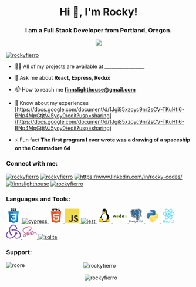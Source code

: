 <h1 align="center">Hi 👋, I'm Rocky!</h1>
<h3 align="center">I am a Full Stack Developer from Portland, Oregon.</h3>
<div align="center">
   <img src ="https://i.imgur.com/Ha9VwH2.gif" style="width: 100px"/>
</div>

<p align="left"> <a href="https://github.com/ryo-ma/github-profile-trophy"><img src="https://github-profile-trophy.vercel.app/?username=rockyfierro" alt="rockyfierro" /></a> </p>


- 👨‍💻 All of my projects are available at _________________

- 💬 Ask me about **React, Express, Redux**

- 📫 How to reach me **finnslighthouse@gmail.com**

- 📄 Know about my experiences [https://docs.google.com/document/d/1Jgi85xzoyc9nr2sCV-TKuHtl6-BNp4MpGtjtVJ5yoy0/edit?usp=sharing](https://docs.google.com/document/d/1Jgi85xzoyc9nr2sCV-TKuHtl6-BNp4MpGtjtVJ5yoy0/edit?usp=sharing)

- ⚡ Fun fact **The first program I ever wrote was a drawing of a spaceship on the Commadore 64**

<h3 align="left">Connect with me:</h3>
<span align="left">
<a href="https://codepen.io/rockyfierro" target="blank"><img align="center" src="https://raw.githubusercontent.com/rahuldkjain/github-profile-readme-generator/master/src/images/icons/Social/codepen.svg" alt="rockyfierro" height="30" width="40" /></a>
<a href="https://dev.to/rockyfierro" target="blank"><img align="center" src="https://raw.githubusercontent.com/rahuldkjain/github-profile-readme-generator/master/src/images/icons/Social/devto.svg" alt="rockyfierro" height="30" width="40" /></a>
<a href="https://linkedin.com/in/https://www.linkedin.com/in/rocky-codes/" target="blank"><img align="center" src="https://raw.githubusercontent.com/rahuldkjain/github-profile-readme-generator/master/src/images/icons/Social/linked-in-alt.svg" alt="https://www.linkedin.com/in/rocky-codes/" height="30" width="40" /></a>
<a href="https://www.hackerrank.com/finnslighthouse" target="blank"><img align="center" src="https://raw.githubusercontent.com/rahuldkjain/github-profile-readme-generator/master/src/images/icons/Social/hackerrank.svg" alt="finnslighthouse" height="30" width="40" /></a>
<a href="https://www.leetcode.com/rockyfierro" target="blank"><img align="center" src="https://raw.githubusercontent.com/rahuldkjain/github-profile-readme-generator/master/src/images/icons/Social/leet-code.svg" alt="rockyfierro" height="30" width="40" /></a>
</span>

<h3 align="left">Languages and Tools:</h3>
<p align="left"> <a href="https://www.w3schools.com/css/" target="_blank" rel="noreferrer"> <img src="https://raw.githubusercontent.com/devicons/devicon/master/icons/css3/css3-original-wordmark.svg" alt="css3" width="40" height="40"/> </a> <a href="https://www.cypress.io" target="_blank" rel="noreferrer"> <img src="https://raw.githubusercontent.com/simple-icons/simple-icons/6e46ec1fc23b60c8fd0d2f2ff46db82e16dbd75f/icons/cypress.svg" alt="cypress" width="40" height="40"/> </a> <a href="https://www.w3.org/html/" target="_blank" rel="noreferrer"> <img src="https://raw.githubusercontent.com/devicons/devicon/master/icons/html5/html5-original-wordmark.svg" alt="html5" width="40" height="40"/> </a> <a href="https://developer.mozilla.org/en-US/docs/Web/JavaScript" target="_blank" rel="noreferrer"> <img src="https://raw.githubusercontent.com/devicons/devicon/master/icons/javascript/javascript-original.svg" alt="javascript" width="40" height="40"/> </a> <a href="https://jestjs.io" target="_blank" rel="noreferrer"> <img src="https://www.vectorlogo.zone/logos/jestjsio/jestjsio-icon.svg" alt="jest" width="40" height="40"/> </a> <a href="https://www.linux.org/" target="_blank" rel="noreferrer"> <img src="https://raw.githubusercontent.com/devicons/devicon/master/icons/linux/linux-original.svg" alt="linux" width="40" height="40"/> </a> <a href="https://nodejs.org" target="_blank" rel="noreferrer"> <img src="https://raw.githubusercontent.com/devicons/devicon/master/icons/nodejs/nodejs-original-wordmark.svg" alt="nodejs" width="40" height="40"/> </a> <a href="https://www.postgresql.org" target="_blank" rel="noreferrer"> <img src="https://raw.githubusercontent.com/devicons/devicon/master/icons/postgresql/postgresql-original-wordmark.svg" alt="postgresql" width="40" height="40"/> </a> <a href="https://www.python.org" target="_blank" rel="noreferrer"> <img src="https://raw.githubusercontent.com/devicons/devicon/master/icons/python/python-original.svg" alt="python" width="40" height="40"/> </a> <a href="https://reactjs.org/" target="_blank" rel="noreferrer"> <img src="https://raw.githubusercontent.com/devicons/devicon/master/icons/react/react-original-wordmark.svg" alt="react" width="40" height="40"/> </a> <a href="https://redux.js.org" target="_blank" rel="noreferrer"> <img src="https://raw.githubusercontent.com/devicons/devicon/master/icons/redux/redux-original.svg" alt="redux" width="40" height="40"/> </a> <a href="https://sass-lang.com" target="_blank" rel="noreferrer"> <img src="https://raw.githubusercontent.com/devicons/devicon/master/icons/sass/sass-original.svg" alt="sass" width="40" height="40"/> </a> <a href="https://www.sqlite.org/" target="_blank" rel="noreferrer"> <img src="https://www.vectorlogo.zone/logos/sqlite/sqlite-icon.svg" alt="sqlite" width="40" height="40"/> </a> </p>

<h3 align="left">Support:</h3>
<a href="https://ko-fi.com/rcore"> <img align="left" src="https://cdn.ko-fi.com/cdn/kofi3.png?v=3" height="50" width="210" alt="rcore" /></a>

<p><img align="center" src="https://github-readme-stats.vercel.app/api/top-langs?username=rockyfierro&show_icons=true&locale=en&layout=compact" alt="rockyfierro" /></p>

<span>&nbsp;<img align="center" src="https://github-readme-stats.vercel.app/api?username=rockyfierro&show_icons=true&locale=en" alt="rockyfierro" /></span>
